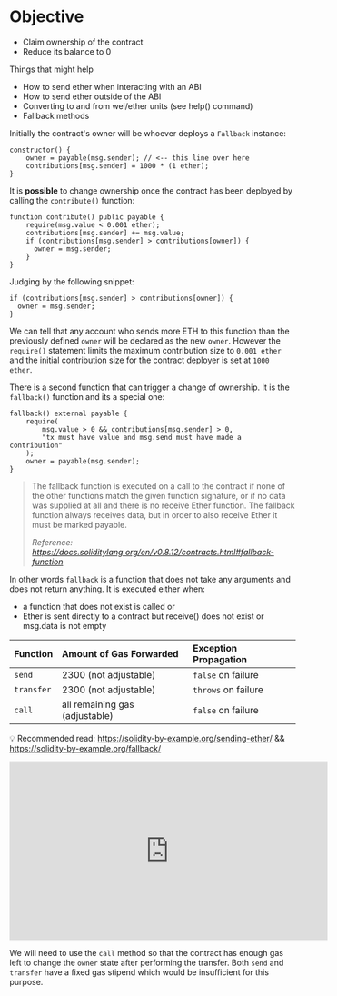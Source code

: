 # Objective

- Claim ownership of the contract
- Reduce its balance to 0

Things that might help

- How to send ether when interacting with an ABI
- How to send ether outside of the ABI
- Converting to and from wei/ether units (see help() command)
- Fallback methods

Initially the contract's owner will be whoever deploys a `Fallback` instance:
```solidity
constructor() {
    owner = payable(msg.sender); // <-- this line over here
    contributions[msg.sender] = 1000 * (1 ether);
}
```
It is **possible** to change ownership once the contract has been deployed by calling the `contribute()` function:
```solidity
function contribute() public payable {
    require(msg.value < 0.001 ether);
    contributions[msg.sender] += msg.value;
    if (contributions[msg.sender] > contributions[owner]) {
      owner = msg.sender;
    }
}
```

Judging by the following snippet: 
```solidity
if (contributions[msg.sender] > contributions[owner]) {
  owner = msg.sender;
}
```
We can tell that any account who sends more ETH to this function than the previously defined `owner` will be declared as the new `owner`. However the `require()` statement limits the maximum contribution size to `0.001 ether` and the initial contribution size for the contract deployer is set at `1000 ether`.

There is a second function that can trigger a change of ownership. It is the `fallback()` function and its a special one:
```
fallback() external payable {
    require(
        msg.value > 0 && contributions[msg.sender] > 0,
        "tx must have value and msg.send must have made a contribution"
    );
    owner = payable(msg.sender);
}
```

> The fallback function is executed on a call to the contract if none of the other functions match the given function signature, or if no data was supplied at all and there is no receive Ether function. The fallback function always receives data, but in order to also receive Ether it must be marked payable.
>
> *Reference: https://docs.soliditylang.org/en/v0.8.12/contracts.html#fallback-function*

In other words `fallback` is a function that does not take any arguments and does not return anything. It is executed either when:

- a function that does not exist is called or
- Ether is sent directly to a contract but receive() does not exist or msg.data is not empty

| Function   | Amount of Gas Forwarded        | Exception Propagation |
| :--------- | :----------------------------- | :-------------------- |
| `send`     | 2300 (not adjustable)          | `false` on failure    |
| `transfer` | 2300 (not adjustable)          | `throws` on failure   |
| `call`     | all remaining gas (adjustable) | `false` on failure    |

💡 Recommended read: https://solidity-by-example.org/sending-ether/ && https://solidity-by-example.org/fallback/

<iframe width="560" height="315" src="https://www.youtube-nocookie.com/embed/CMVC6Tp9gq4" title="YouTube video player" frameborder="0" allow="accelerometer; autoplay; clipboard-write; encrypted-media; gyroscope; picture-in-picture" allowfullscreen></iframe>

We will need to use the `call` method so that the contract has enough gas left to change the `owner` state after performing the transfer. Both `send` and `transfer` have a fixed gas stipend which would be insufficient for this purpose.

